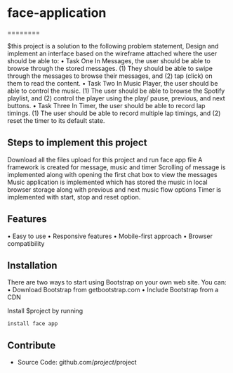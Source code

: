 # face-application
========

$this project is a solution to the following problem statement,
Design and implement an interface based on the wireframe attached where the user should be able to:
•	Task One
In Messages, the user should be able to browse through the stored messages. (1) They should be able to swipe through the messages to browse their messages, and (2) tap (click) on them to read the content. 
•	Task Two
In Music Player, the user should be able to control the music. (1) The user should be able to browse the Spotify playlist, and (2) control the player using the play/ pause, previous, and next buttons. 
•	Task Three
In Timer, the user should be able to record lap timings. (1) The user should be able to record multiple lap timings, and (2) reset the timer to its default state. 


Steps to implement this project
-------------------------------

Download all the files upload for this project and run face app file
A framework is created for message, music and timer
Scrolling of message is implemented along with opening the first chat box to view the messages
Music application is implemented which has stored the music in local browser storage along with previous and next music flow options
Timer is implemented with start, stop and reset option.


Features
--------

•	Easy to use
•	Responsive features
•	Mobile-first approach
•	Browser compatibility


Installation
------------
There are two ways to start using Bootstrap on your own web site.
You can:
•	Download Bootstrap from getbootstrap.com
•	Include Bootstrap from a CDN

Install $project by running

    install face app

Contribute
----------
- Source Code: github.com/$project/$project

